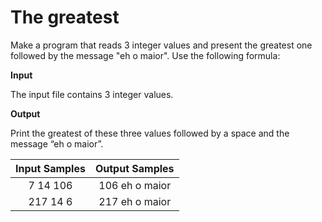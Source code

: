 # The greatest

Make a program that reads 3 integer values and present the greatest one followed by the message "eh o maior". Use the following formula:

**Input**

The input file contains 3 integer values.

**Output**

Print the greatest of these three values followed by a space and the message “eh o maior”.

| Input Samples	| Output Samples |
|:--:|:--:|
|7 14 106 | 106 eh o maior |
| 217 14 6 | 217 eh o maior |

```javascript 




```